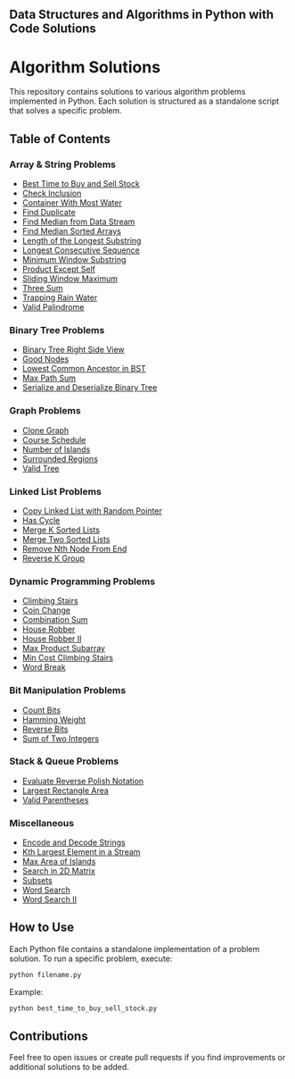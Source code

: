 ## Data Structures and Algorithms in Python with Code Solutions

# Algorithm Solutions

This repository contains solutions to various algorithm problems implemented in Python. Each solution is structured as a standalone script that solves a specific problem.

## Table of Contents

### Array & String Problems

- [Best Time to Buy and Sell Stock](best_time_to_buy_sell_stock.py)
- [Check Inclusion](check_inclusion.py)
- [Container With Most Water](container_with_most_water.py)
- [Find Duplicate](find_duplicate.py)
- [Find Median from Data Stream](find_median_from_data_stream.py)
- [Find Median Sorted Arrays](find_median_sorted_arrays.py)
- [Length of the Longest Substring](length_of_the_longest_substring.py)
- [Longest Consecutive Sequence](longest_consecutive.py)
- [Minimum Window Substring](minimum_window_substring.py)
- [Product Except Self](product_except_self.py)
- [Sliding Window Maximum](sliding_window_maximum.py)
- [Three Sum](three_sum.py)
- [Trapping Rain Water](trapping_rain_water.py)
- [Valid Palindrome](valid_palindrome.py)

### Binary Tree Problems

- [Binary Tree Right Side View](binary_tree_right_side_view.py)
- [Good Nodes](good_nodes.py)
- [Lowest Common Ancestor in BST](lowest_common_ancestor_bst.py)
- [Max Path Sum](max_path_sum.py)
- [Serialize and Deserialize Binary Tree](serialize_and_deserialize_binary_tree.py)

### Graph Problems

- [Clone Graph](clone_graph.py)
- [Course Schedule](course_schedule.py)
- [Number of Islands](number_of_islands.py)
- [Surrounded Regions](surrounded_regions.py)
- [Valid Tree](valid_tree.py)

### Linked List Problems

- [Copy Linked List with Random Pointer](copy_linked_list_with_random_pointer.py)
- [Has Cycle](has_cycle.py)
- [Merge K Sorted Lists](merge_k_lists.py)
- [Merge Two Sorted Lists](merge_two_lists.py)
- [Remove Nth Node From End](remove_nth_from_end.py)
- [Reverse K Group](reverse_k_group.py)

### Dynamic Programming Problems

- [Climbing Stairs](climb_stairs.py)
- [Coin Change](coin_change.py)
- [Combination Sum](combination_sum.py)
- [House Robber](house_robber.py)
- [House Robber II](house_robber_II.py)
- [Max Product Subarray](max_product.py)
- [Min Cost Climbing Stairs](min_cost_climbing_stairs.py)
- [Word Break](word_break.py)

### Bit Manipulation Problems

- [Count Bits](count_bits.py)
- [Hamming Weight](hamming_weight.py)
- [Reverse Bits](reverse_bits.py)
- [Sum of Two Integers](sum_of_two_integers.py)

### Stack & Queue Problems

- [Evaluate Reverse Polish Notation](eval_rpn.py)
- [Largest Rectangle Area](largest_rectangle_area.py)
- [Valid Parentheses](valid_parentheses.py)

### Miscellaneous

- [Encode and Decode Strings](encode_decode_strings.py)
- [Kth Largest Element in a Stream](kth_largest_element_in_stream.py)
- [Max Area of Islands](max_area_of_islands.py)
- [Search in 2D Matrix](search_2d_matrix.py)
- [Subsets](subsets.py)
- [Word Search](word_search.py)
- [Word Search II](word_search_II.py)

## How to Use

Each Python file contains a standalone implementation of a problem solution. To run a specific problem, execute:

```sh
python filename.py
```

Example:

```sh
python best_time_to_buy_sell_stock.py
```

## Contributions

Feel free to open issues or create pull requests if you find improvements or additional solutions to be added.

